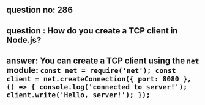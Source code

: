 
      
## question no: 286

## question : How do you create a TCP client in Node.js?

## answer: You can create a TCP client using the `net` module: `const net = require('net'); const client = net.createConnection({ port: 8080 }, () => { console.log('connected to server!'); client.write('Hello, server!'); });`
      